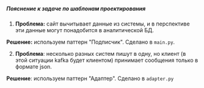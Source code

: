 ##### Пояснение к задаче по шаблонам проектирования

1. **Проблема:** сайт вычитывает данные из системы, 
и в перспективе эти данные могут понадобится в аналитической БД.

**Решение:** используем паттерн "Подписчик". Сделано в `main.py`.

2. **Проблема**: несколько разных систем пишут в одну, но клиент (в этой ситуации kafka будет клиентом)
принимает сообщения только в формате json.

**Решение**: используем паттерн "Адаптер". Сделано в `adapter.py`

